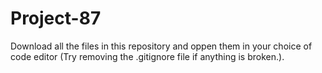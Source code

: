 # Project-87

Download all the files in this repository and oppen them in your choice of code editor (Try removing the .gitignore file if anything is broken.).
